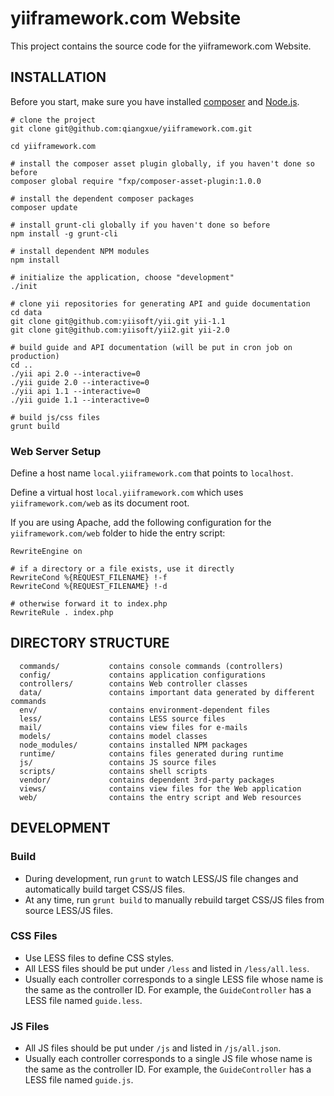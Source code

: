 yiiframework.com Website
========================

This project contains the source code for the yiiframework.com Website.


## INSTALLATION

Before you start, make sure you have installed [composer](https://getcomposer.org/) and [Node.js](http://nodejs.org/).
 
```
# clone the project
git clone git@github.com:qiangxue/yiiframework.com.git

cd yiiframework.com

# install the composer asset plugin globally, if you haven't done so before
composer global require "fxp/composer-asset-plugin:1.0.0

# install the dependent composer packages
composer update

# install grunt-cli globally if you haven't done so before
npm install -g grunt-cli

# install dependent NPM modules
npm install

# initialize the application, choose "development"
./init

# clone yii repositories for generating API and guide documentation
cd data
git clone git@github.com:yiisoft/yii.git yii-1.1
git clone git@github.com:yiisoft/yii2.git yii-2.0

# build guide and API documentation (will be put in cron job on production)
cd ..
./yii api 2.0 --interactive=0
./yii guide 2.0 --interactive=0
./yii api 1.1 --interactive=0
./yii guide 1.1 --interactive=0

# build js/css files
grunt build
```


### Web Server Setup

Define a host name `local.yiiframework.com` that points to `localhost`.

Define a virtual host `local.yiiframework.com` which uses `yiiframework.com/web` as its document root.

If you are using Apache, add the following configuration for the `yiiframework.com/web` folder to hide the
entry script:

```
RewriteEngine on

# if a directory or a file exists, use it directly
RewriteCond %{REQUEST_FILENAME} !-f
RewriteCond %{REQUEST_FILENAME} !-d

# otherwise forward it to index.php
RewriteRule . index.php
```


## DIRECTORY STRUCTURE

      commands/           contains console commands (controllers)
      config/             contains application configurations
      controllers/        contains Web controller classes
      data/               contains important data generated by different commands
      env/                contains environment-dependent files
      less/               contains LESS source files
      mail/               contains view files for e-mails
      models/             contains model classes
      node_modules/       contains installed NPM packages
      runtime/            contains files generated during runtime
      js/                 contains JS source files
      scripts/            contains shell scripts
      vendor/             contains dependent 3rd-party packages
      views/              contains view files for the Web application
      web/                contains the entry script and Web resources


## DEVELOPMENT

### Build

* During development, run `grunt` to watch LESS/JS file changes and automatically build target CSS/JS files.
* At any time, run `grunt build` to manually rebuild target CSS/JS files from source LESS/JS files. 


### CSS Files

* Use LESS files to define CSS styles. 
* All LESS files should be put under `/less` and listed in `/less/all.less`.
* Usually each controller corresponds to a single LESS file whose name is the same as the controller ID.
  For example, the `GuideController` has a LESS file named `guide.less`.
  

### JS Files

* All JS files should be put under `/js` and listed in `/js/all.json`.
* Usually each controller corresponds to a single JS file whose name is the same as the controller ID.
  For example, the `GuideController` has a LESS file named `guide.js`.
